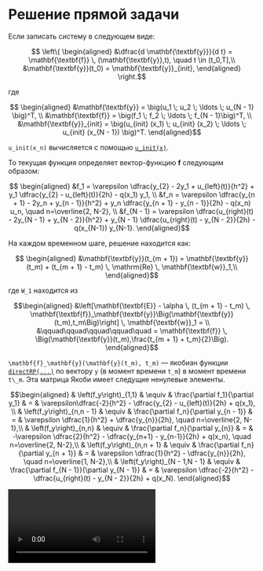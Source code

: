 # Решение прямой задачи

Если записать систему в следующем виде:
```math
    \left\{
    \begin{aligned}
        &\dfrac{d \mathbf{\textbf{y}}}{d t} = \mathbf{\textbf{f}} \, (\mathbf{\textbf{y}},t), \quad t \in (t_0,T],\\
        &\mathbf{\textbf{y}}(t_0) = \mathbf{\textbf{y}}_{init},
    \end{aligned}
    \right.
```
где
```math
    \begin{aligned}
        &\mathbf{\textbf{y}} = \big(u_1 \; u_2 \;  \ldots \; u_{N - 1} \big)^T, \\
        &\mathbf{\textbf{f}} = \big(f_1 \; f_2 \; \ldots \; f_{N - 1}\big)^T, \\
        &\mathbf{\textbf{y}}_{init} = \big(u_{init} (x_1) \; u_{init} (x_2) \; \ldots \; u_{init} (x_{N - 1}) \big)^T.
    \end{aligned}
```
``u_init(x_n)`` вычисляется с помощью [`u_init(x)`](@ref).


То текущая функция определяет вектор-функцию $\mathbf{\textbf{f}}$ следующим образом:
```math
    \begin{aligned}
        &f_1 =       \varepsilon \dfrac{y_{2}        - 2y_1       + u_{left}(t)}{h^2} + y_1       \dfrac{y_{2}        - u_{left}(t)}{2h} - q(x_1) y_1, \\
        &f_n =       \varepsilon \dfrac{y_{n + 1}    - 2y_n       + y_{n - 1}}{h^2}   + y_n       \dfrac{y_{n + 1}    - y_{n - 1}}{2h}   - q(x_n) u_n, \quad n=\overline{2, N-2}, \\
        &f_{N - 1} = \varepsilon \dfrac{u_{right}(t) - 2y_{N - 1} + y_{N - 2}}{h^2}   + y_{N - 1} \dfrac{u_{right}(t) - y_{N - 2}}{2h}   - q(x_{N-1}) y_{N-1}.
    \end{aligned}
```
На каждом временном шаге, решение находится как:
```math
    \begin{aligned}
        &\mathbf{\textbf{y}}(t_{m + 1}) = \mathbf{\textbf{y}}(t_m) + (t_{m + 1} - t_m) \, \mathrm{Re} \, \mathbf{\textbf{w}}_1,\\
    \end{aligned}
```
где ``W_1`` находится из
```math
\begin{aligned}
    &\left[\mathbf{\textbf{E}} - \alpha \, (t_{m + 1} - t_m) \, \mathbf{\textbf{f}}_\mathbf{\textbf{y}}\Big(\mathbf{\textbf{y}}(t_m),t_m\Big)\right] \, \mathbf{\textbf{w}}_1 = \\
    &\qquad\qquad\qquad\qquad\quad = \mathbf{\textbf{f}} \, \Big(\mathbf{\textbf{y}}(t_m),\frac{t_{m + 1} + t_m}{2}\Big).
\end{aligned}
```

``\mathbf{f}_\mathbf{y}(\mathbf{y}(t_m), t_m)`` — якобиан функции [`directRP(...)`](@ref) по вектору ``y`` (в момент времени ``t_m``) в момент времени ``t\_m``.
Эта матрица Якоби имеет следущие ненулевые элементы.
```math
\begin{aligned}
    & \left(f_y\right)_{1,1}  & \equiv & \frac{\partial f_1}{\partial y_1} & = & \varepsilon\dfrac{-2}{h^2} - \dfrac{y_{2} - u_{left}(t)}{2h} + q(x_1), \\

     & \left(f_y\right)_{n,n - 1}  & \equiv & \frac{\partial f_n}{\partial y_{n - 1}} & = & \varepsilon \dfrac{1}{h^2} + \dfrac{y_{n}}{2h}, \quad n=\overline{2, N-1},\\

     & \left(f_y\right)_{n,n}  & \equiv & \frac{\partial f_n}{\partial y_{n}} & = &  -\varepsilon \dfrac{2}{h^2} - \dfrac{y_{n+1} - y_{n-1}}{2h} + q(x_n), \quad n=\overline{2, N-2},\\

     & \left(f_y\right)_{n,n + 1}  & \equiv & \frac{\partial f_n}{\partial y_{n + 1}} & = & \varepsilon \dfrac{1}{h^2} - \dfrac{y_{n}}{2h}, \quad n=\overline{1, N-2},\\

     & \left(f_y\right)_{N - 1,N - 1}  & \equiv & \frac{\partial f_{N - 1}}{\partial y_{N - 1}} & = &  \varepsilon \dfrac{-2}{h^2} - \dfrac{u_{right}(t) - y_{N - 2}}{2h} + q(x_N).
\end{aligned}
```

![](../assets/solution.mp4)
